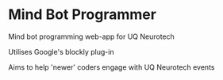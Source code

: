 # Mind Bot Programmer

Mind bot programming web-app for UQ Neurotech

Utilises Google's blockly plug-in

Aims to help 'newer' coders engage with UQ Neurotech events
